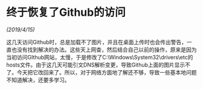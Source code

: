 # 终于恢复了Github的访问

*(2019/4/15)* 

这几天访问Github时，总是加载不了图片，并且在桌面上传时也会传出警告，一直也没有找到解决的办法。这些天上网查，然后结合自己以前的操作，原来是因为当初访问GIthub网站，太慢，于是修改了C:\Windows\System32\drivers\etc的hosts文件。由于这几天可能引文DNS解析变更，导致Github上面的图片显示不了。今天把它改回来了。所以，对于网络方面地了解还不够，导致一些基本地问题不知道解决，还要多学习。

